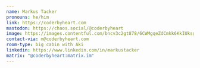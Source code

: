 ```yaml
---
name: Markus Tacker
pronouns: he/him
link: https://coderbyheart.com
mastodon: https://chaos.social/@coderbyheart
image: https://images.contentful.com/bncv3c2gt878/6CWMgqeZdCmkk6KkIUksgQ/50922090bc6566c6624c12b82a4bf78c/36671282034_427eace68d_o.jpg?w=400
contact-via: m@coderbyheart.com
room-type: big cabin with Aki
linkedin: https://www.linkedin.com/in/markustacker
matrix: "@coderbyheart:matrix.im"
---
```

